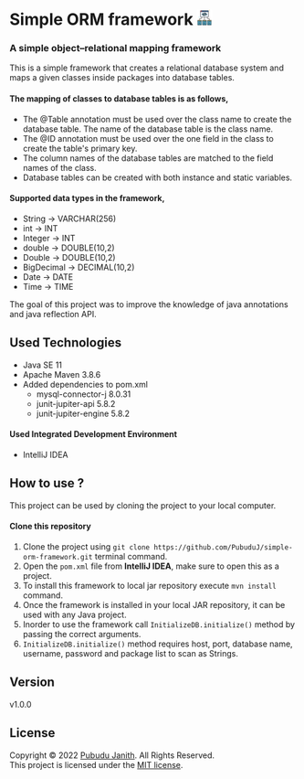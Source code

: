 # Simple ORM framework <img src="asset/framework.png" alt="drawing" width="27px"/>

### A simple object–relational mapping framework

This is a simple framework that creates a relational database system and 
maps a given classes inside packages into database tables.

#### The mapping of classes to database tables is as follows,

- The @Table annotation must be used over the class name to create the database table. The name of the database table is the class name.
- The @ID annotation must be used over the one field in the class to create the table's primary key.
- The column names of the database tables are matched to the field names of the class.
- Database tables can be created with both instance and static variables.

#### Supported data types in the framework,
- String -> VARCHAR(256)
- int -> INT
- Integer -> INT
- double -> DOUBLE(10,2)
- Double -> DOUBLE(10,2)
- BigDecimal -> DECIMAL(10,2)
- Date -> DATE
- Time -> TIME

The goal of this project was to improve the knowledge of java annotations and java reflection API.

## Used Technologies

- Java SE 11
- Apache Maven 3.8.6
- Added dependencies to pom.xml
    - mysql-connector-j 8.0.31
    - junit-jupiter-api 5.8.2
    - junit-jupiter-engine 5.8.2

#### Used Integrated Development Environment
- IntelliJ IDEA

## How to use ?
This project can be used by cloning the
project to your local computer.

#### Clone this repository
1. Clone the project using `git clone https://github.com/PubuduJ/simple-orm-framework.git` terminal command.
2. Open the `pom.xml` file from **IntelliJ IDEA**, make sure to open this as a project.
3. To install this framework to local jar repository execute `mvn install` command.
4. Once the framework is installed in your local JAR repository, it can be used with any Java project.
5. Inorder to use the framework call `InitializeDB.initialize()` method by passing the correct arguments.
6. `InitializeDB.initialize()` method requires host, port, database name, username, password and package list to scan as Strings.

## Version
v1.0.0

## License
Copyright &copy; 2022 [Pubudu Janith](https://www.linkedin.com/in/pubudujanith94/). All Rights Reserved.<br>
This project is licensed under the [MIT license](LICENSE.txt).